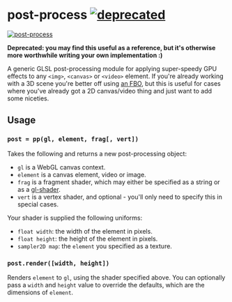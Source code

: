# post-process [![deprecated](http://hughsk.github.io/stability-badges/dist/deprecated.svg)](http://github.com/hughsk/stability-badges) #

[![post-process](https://nodei.co/npm/post-process.png?mini=true)](https://nodei.co/npm/post-process)

**Deprecated: you may find this useful as a reference, but it's otherwise more worthwhile writing your own implementation :)**

A generic GLSL post-processing module for applying super-speedy GPU effects to
any `<img>`, `<canvas>` or `<video>` element. If you're already working with a
3D scene you're better off using
[an FBO](http://github.com/mikolalysenko/gl-fbo), but this is useful for cases
where you've already got a 2D canvas/video thing and just want to add some
niceties.

## Usage ##

### `post = pp(gl, element, frag[, vert])` ###

Takes the following and returns a new post-processing object:

* `gl` is a WebGL canvas context.
* `element` is a canvas element, video or image.
* `frag` is a fragment shader, which may either be specified as a string or
  as a [gl-shader](http://github.com/mikolalysenko/gl-shader).
* `vert` is a vertex shader, and optional - you'll only need to specify this
  in special cases.

Your shader is supplied the following uniforms:

* `float width`: the width of the element in pixels.
* `float height`: the height of the element in pixels.
* `sampler2D map`: the `element` you specified as a texture.

### `post.render([width, height])` ###

Renders `element` to `gl`, using the shader specified above. You can
optionally pass a `width` and `height` value to override the defaults,
which are the dimensions of `element`.
